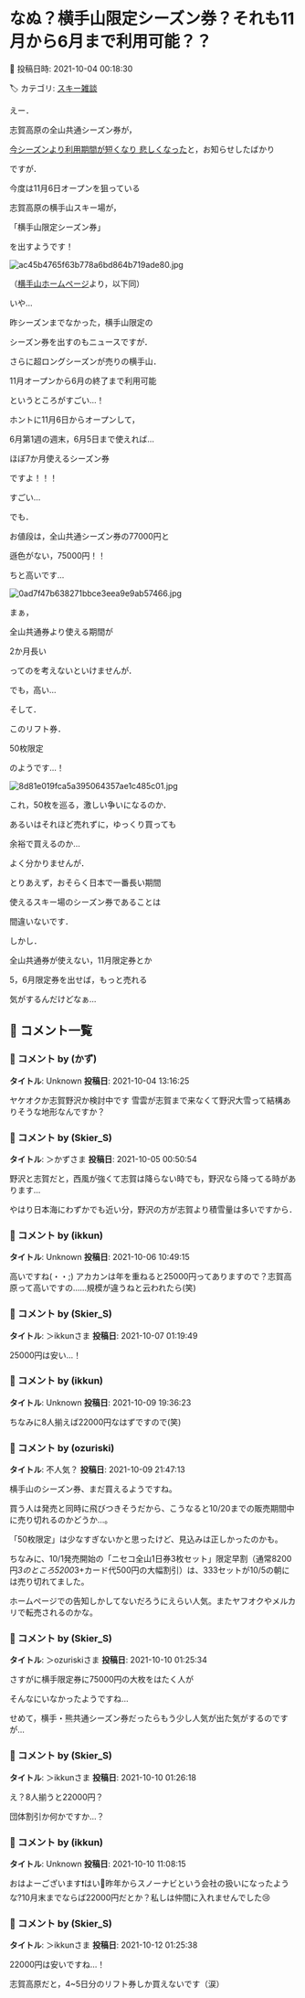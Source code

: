 # なぬ？横手山限定シーズン券？それも11月から6月まで利用可能？？

📅 投稿日時: 2021-10-04 00:18:30

🏷️ カテゴリ: [スキー雑談](c1f9d2cb7478308da16419928ea3945e9.md)

えー．


志賀高原の全山共通シーズン券が，


[今シーズンより利用期間が短くなり
悲しくなった](e0e7ac88985b198a5e204a35a1a1389d8.md)と，お知らせしたばかり


ですが．





今度は11月6日オープンを狙っている


志賀高原の横手山スキー場が，


「横手山限定シーズン券」


を出すようです！




![ac45b4765f63b778a6bd864b719ade80.jpg](images/ac45b4765f63b778a6bd864b719ade80.jpg)




（[横手山ホームページ](https://yokoteyama2307.com/wp/wp-content/uploads/2021/10/seasonpass_2021_22.pdf)より，以下同）





いや…


昨シーズンまでなかった，横手山限定の


シーズン券を出すのもニュースですが．


さらに超ロングシーズンが売りの横手山．


11月オープンから6月の終了まで利用可能


というところがすごい…！





ホントに11月6日からオープンして，


6月第1週の週末，6月5日まで使えれば…


ほぼ7か月使えるシーズン券


ですよ！！！


すごい…





でも．


お値段は，全山共通シーズン券の77000円と


遜色がない，75000円！！


ちと高いです…




![0ad7f47b638271bbce3eea9e9ab57466.jpg](images/0ad7f47b638271bbce3eea9e9ab57466.jpg)







まぁ，


全山共通券より使える期間が


2か月長い


ってのを考えないといけませんが．


でも，高い…





そして．


このリフト券．


50枚限定


のようです…！




![8d81e019fca5a395064357ae1c485c01.jpg](images/8d81e019fca5a395064357ae1c485c01.jpg)







これ，50枚を巡る，激しい争いになるのか．


あるいはそれほど売れずに，ゆっくり買っても


余裕で買えるのか…


よく分かりませんが．





とりあえず，おそらく日本で一番長い期間


使えるスキー場のシーズン券であることは


間違いないです．





しかし．


全山共通券が使えない，11月限定券とか


5，6月限定券を出せば，もっと売れる


気がするんだけどなぁ…

## 💬 コメント一覧

### 💬 コメント by (かず)
**タイトル**: Unknown
**投稿日**: 2021-10-04 13:16:25

ヤケオクか志賀野沢か検討中です 雪雲が志賀まで来なくて野沢大雪って結構ありそうな地形なんですか？

### 💬 コメント by (Skier_S)
**タイトル**: ＞かずさま
**投稿日**: 2021-10-05 00:50:54

野沢と志賀だと，西風が強くて志賀は降らない時でも，野沢なら降ってる時があります…

やはり日本海にわずかでも近い分，野沢の方が志賀より積雪量は多いですから．

### 💬 コメント by (ikkun)
**タイトル**: Unknown
**投稿日**: 2021-10-06 10:49:15

高いですね(・・;) アカカンは年を重ねると25000円ってありますので？志賀高原って高いですの……規模が違うねと云われたら(笑)

### 💬 コメント by (Skier_S)
**タイトル**: ＞ikkunさま
**投稿日**: 2021-10-07 01:19:49

25000円は安い…！

### 💬 コメント by (ikkun)
**タイトル**: Unknown
**投稿日**: 2021-10-09 19:36:23

ちなみに8人揃えば22000円なはずですので(笑)

### 💬 コメント by (ozuriski)
**タイトル**: 不人気？
**投稿日**: 2021-10-09 21:47:13

横手山のシーズン券、まだ買えるようですね。

買う人は発売と同時に飛びつきそうだから、こうなると10/20までの販売期間中に売り切れるのかどうか…。

「50枚限定」は少なすぎないかと思ったけど、見込みは正しかったのかも。



ちなみに、10/1発売開始の「ニセコ全山1日券3枚セット」限定早割（通常8200円*3のところ5200*3+カード代500円の大幅割引）は、333セットが10/5の朝には売り切れてました。

ホームページでの告知しかしてないだろうにえらい人気。またヤフオクやメルカリで転売されるのかな。

### 💬 コメント by (Skier_S)
**タイトル**: ＞ozuriskiさま
**投稿日**: 2021-10-10 01:25:34

さすがに横手限定券に75000円の大枚をはたく人が

そんなにいなかったようですね…

せめて，横手・熊共通シーズン券だったらもう少し人気が出た気がするのですが…

### 💬 コメント by (Skier_S)
**タイトル**: ＞ikkunさま
**投稿日**: 2021-10-10 01:26:18

え？8人揃うと22000円？

団体割引か何かですか…？

### 💬 コメント by (ikkun)
**タイトル**: Unknown
**投稿日**: 2021-10-10 11:08:15

おはよーございます❗はい🎵昨年からスノーナビという会社の扱いになったような?10月末までならば22000円だとか？私しは仲間に入れませんでした😢

### 💬 コメント by (Skier_S)
**タイトル**: ＞ikkunさま
**投稿日**: 2021-10-12 01:25:38

22000円は安いですね…！

志賀高原だと，4~5日分のリフト券しか買えないです（涙）

